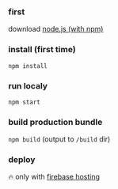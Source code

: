 ### first
download [node.js (with npm)](https://nodejs.org/en/download/)
### install (first time)
`npm install`

### run localy
`npm start`

### build production bundle
`npm build` (output to `/build` dir)

### deploy
🔥 only with [firebase hosting](https://firebase.google.com/docs/hosting/quickstart) 